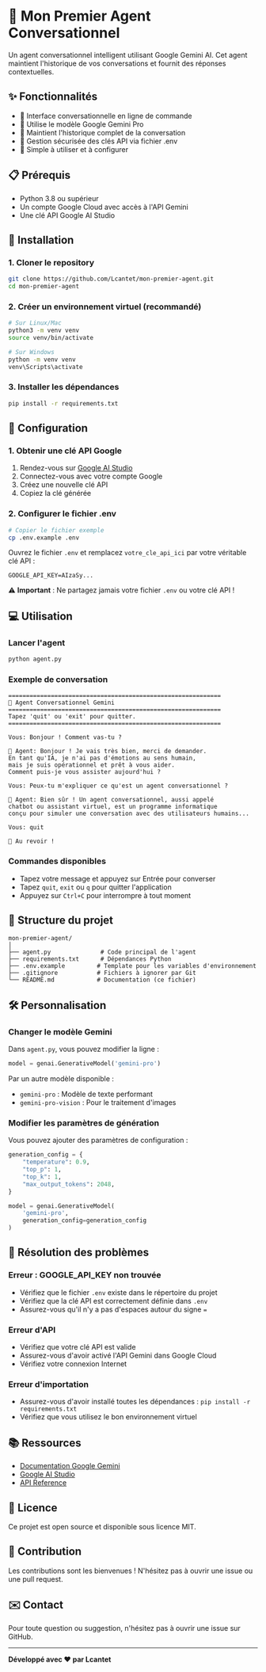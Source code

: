 # 🤖 Mon Premier Agent Conversationnel

Un agent conversationnel intelligent utilisant Google Gemini AI. Cet agent maintient l'historique de vos conversations et fournit des réponses contextuelles.

## ✨ Fonctionnalités

- 💬 Interface conversationnelle en ligne de commande
- 🧠 Utilise le modèle Google Gemini Pro
- 📝 Maintient l'historique complet de la conversation
- 🔐 Gestion sécurisée des clés API via fichier .env
- 🎯 Simple à utiliser et à configurer

## 📋 Prérequis

- Python 3.8 ou supérieur
- Un compte Google Cloud avec accès à l'API Gemini
- Une clé API Google AI Studio

## 🚀 Installation

### 1. Cloner le repository

```bash
git clone https://github.com/Lcantet/mon-premier-agent.git
cd mon-premier-agent
```

### 2. Créer un environnement virtuel (recommandé)

```bash
# Sur Linux/Mac
python3 -m venv venv
source venv/bin/activate

# Sur Windows
python -m venv venv
venv\Scripts\activate
```

### 3. Installer les dépendances

```bash
pip install -r requirements.txt
```

## 🔑 Configuration

### 1. Obtenir une clé API Google

1. Rendez-vous sur [Google AI Studio](https://makersuite.google.com/app/apikey)
2. Connectez-vous avec votre compte Google
3. Créez une nouvelle clé API
4. Copiez la clé générée

### 2. Configurer le fichier .env

```bash
# Copier le fichier exemple
cp .env.example .env
```

Ouvrez le fichier `.env` et remplacez `votre_cle_api_ici` par votre véritable clé API :

```env
GOOGLE_API_KEY=AIzaSy...
```

⚠️ **Important** : Ne partagez jamais votre fichier `.env` ou votre clé API !

## 💻 Utilisation

### Lancer l'agent

```bash
python agent.py
```

### Exemple de conversation

```
============================================================
🤖 Agent Conversationnel Gemini
============================================================
Tapez 'quit' ou 'exit' pour quitter.
============================================================

Vous: Bonjour ! Comment vas-tu ?

🤖 Agent: Bonjour ! Je vais très bien, merci de demander. 
En tant qu'IA, je n'ai pas d'émotions au sens humain, 
mais je suis opérationnel et prêt à vous aider. 
Comment puis-je vous assister aujourd'hui ?

Vous: Peux-tu m'expliquer ce qu'est un agent conversationnel ?

🤖 Agent: Bien sûr ! Un agent conversationnel, aussi appelé 
chatbot ou assistant virtuel, est un programme informatique 
conçu pour simuler une conversation avec des utilisateurs humains...

Vous: quit

👋 Au revoir !
```

### Commandes disponibles

- Tapez votre message et appuyez sur Entrée pour converser
- Tapez `quit`, `exit` ou `q` pour quitter l'application
- Appuyez sur `Ctrl+C` pour interrompre à tout moment

## 📁 Structure du projet

```
mon-premier-agent/
│
├── agent.py              # Code principal de l'agent
├── requirements.txt      # Dépendances Python
├── .env.example         # Template pour les variables d'environnement
├── .gitignore           # Fichiers à ignorer par Git
└── README.md            # Documentation (ce fichier)
```

## 🛠️ Personnalisation

### Changer le modèle Gemini

Dans `agent.py`, vous pouvez modifier la ligne :

```python
model = genai.GenerativeModel('gemini-pro')
```

Par un autre modèle disponible :
- `gemini-pro` : Modèle de texte performant
- `gemini-pro-vision` : Pour le traitement d'images

### Modifier les paramètres de génération

Vous pouvez ajouter des paramètres de configuration :

```python
generation_config = {
    "temperature": 0.9,
    "top_p": 1,
    "top_k": 1,
    "max_output_tokens": 2048,
}

model = genai.GenerativeModel(
    'gemini-pro',
    generation_config=generation_config
)
```

## 🐛 Résolution des problèmes

### Erreur : GOOGLE_API_KEY non trouvée

- Vérifiez que le fichier `.env` existe dans le répertoire du projet
- Vérifiez que la clé API est correctement définie dans `.env`
- Assurez-vous qu'il n'y a pas d'espaces autour du signe `=`

### Erreur d'API

- Vérifiez que votre clé API est valide
- Assurez-vous d'avoir activé l'API Gemini dans Google Cloud
- Vérifiez votre connexion Internet

### Erreur d'importation

- Assurez-vous d'avoir installé toutes les dépendances : `pip install -r requirements.txt`
- Vérifiez que vous utilisez le bon environnement virtuel

## 📚 Ressources

- [Documentation Google Gemini](https://ai.google.dev/docs)
- [Google AI Studio](https://makersuite.google.com/)
- [API Reference](https://ai.google.dev/api/python/google/generativeai)

## 📄 Licence

Ce projet est open source et disponible sous licence MIT.

## 🤝 Contribution

Les contributions sont les bienvenues ! N'hésitez pas à ouvrir une issue ou une pull request.

## ✉️ Contact

Pour toute question ou suggestion, n'hésitez pas à ouvrir une issue sur GitHub.

---

**Développé avec ❤️ par Lcantet**
